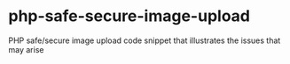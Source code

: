 # php-safe-secure-image-upload
PHP safe/secure image upload code snippet  that illustrates the issues that may arise
